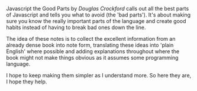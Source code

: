 
Javascript the Good Parts by _Douglas Crockford_ calls out all the best parts of Javascript and tells you what to avoid (the 'bad parts'). It's about making sure you know the really important parts of the language and create good habits instead of having to break bad ones down the line.

The idea of these notes is to collect the excellent information from an already dense book into note form, translating these ideas into 'plain English' where possible and adding explanations throughout where the book might not make things obvious as it assumes some programming language.

I hope to keep making them simpler as I understand more. So here they are, I hope they help.
